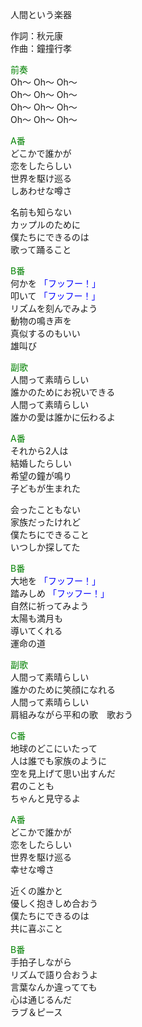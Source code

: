 人間という楽器  
  
作詞：秋元康  
作曲：鐘撞行孝  
  
<font color=green>前奏</font>  
Oh～ Oh～ Oh～  
Oh～ Oh～ Oh～  
Oh～ Oh～ Oh～  
Oh～ Oh～ Oh～  
  
<font color=green>A番</font>  
どこかで誰かが  
恋をしたらしい  
世界を駆け巡る  
しあわせな噂さ  
  
名前も知らない  
カップルのために  
僕たちにできるのは  
歌って踊ること  
  
<font color=green>B番</font>  
何かを <font color=blue>「フッフー！」</font>   
叩いて <font color=blue>「フッフー！」</font>   
リズムを刻んでみよう  
動物の鳴き声を  
真似するのもいい  
雄叫び  
  
<font color=green>副歌</font>  
人間って素晴らしい  
誰かのためにお祝いできる  
人間って素晴らしい  
誰かの愛は誰かに伝わるよ  
  
<font color=green>A番</font>  
それから2人は  
結婚したらしい  
希望の鐘が鳴り  
子どもが生まれた  
  
会ったこともない  
家族だったけれど  
僕たちにできること  
いつしか探してた  
  
<font color=green>B番</font>  
大地を <font color=blue>「フッフー！」</font>   
踏みしめ <font color=blue>「フッフー！」</font>   
自然に祈ってみよう  
太陽も満月も  
導いてくれる  
運命の道  
  
<font color=green>副歌</font>  
人間って素晴らしい  
誰かのために笑顔になれる  
人間って素晴らしい  
肩組みながら平和の歌　歌おう  
  
<font color=green>C番</font>  
地球のどこにいたって  
人は誰でも家族のように  
空を見上げて思い出すんだ  
君のことも  
ちゃんと見守るよ  
  
<font color=green>A番</font>  
どこかで誰かが  
恋をしたらしい  
世界を駆け巡る  
幸せな噂さ  
  
近くの誰かと  
優しく抱きしめ合おう  
僕たちにできるのは  
共に喜ぶこと  
  
<font color=green>B番</font>  
手拍子しながら  
リズムで語り合おうよ  
言葉なんか違ってても  
心は通じるんだ  
ラブ＆ピース  
